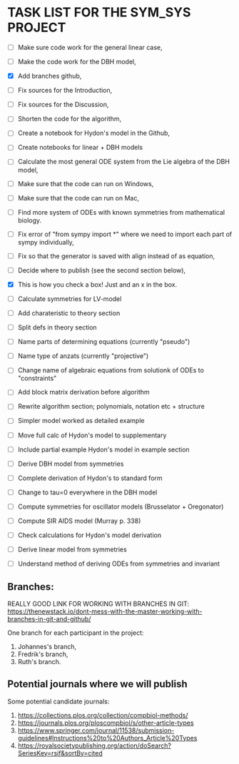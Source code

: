 # TASK LIST FOR THE SYM_SYS PROJECT
- [ ] Make sure code work for the general linear case,
- [ ] Make the code work for the DBH model,
- [x] Add branches github,
- [ ] Fix sources for the Introduction,
- [ ] Fix sources for the Discussion,
- [ ] Shorten the code for the algorithm,
- [ ] Create a notebook for Hydon's model in the Github,
- [ ] Create notebooks for linear + DBH models
- [ ] Calculate the most general ODE system from the Lie algebra of the DBH model,
- [ ] Make sure that the code can run on Windows,
- [ ] Make sure that the code can run on Mac,
- [ ] Find more system of ODEs with known symmetries from mathematical biology.
- [ ] Fix error of "from sympy import *" where we need to import each part of sympy individually,
- [ ] Fix so that the generator is saved with align instead of as equation,
- [ ] Decide where to publish (see the second section below),
- [x] This is how you check a box! Just and an x in the box.
- [ ] Calculate symmetries for LV-model
- [ ] Add charateristic to theory section
- [ ] Split defs in theory section
- [ ] Name parts of determining equations (currently "pseudo")
- [ ] Name type of anzats (currently "projective")
- [ ] Change name of algebraic equations from solutionk of ODEs to "constraints"
- [ ] Add block matrix derivation before algorithm
- [ ] Rewrite algorithm section; polynomials, notation etc + structure
- [ ] Simpler model worked as detailed example
- [ ] Move full calc of Hydon's model to supplementary
- [ ] Include partial example Hydon's model in example section
- [ ] Derive DBH model from symmetries
- [ ] Complete derivation of Hydon's to standard form
- [ ] Change to tau=0 everywhere in the DBH model
- [ ] Compute symmetries for oscillator models (Brusselator + Oregonator)
- [ ] Compute SIR AIDS model (Murray p. 338)
- [ ] Check calculations for Hydon's model derivation
- [ ] Derive linear model from symmetries
- [ ] Understand method of deriving ODEs from symmetries and invariant



## Branches:
REALLY GOOD LINK FOR WORKING WITH BRANCHES IN GIT:
https://thenewstack.io/dont-mess-with-the-master-working-with-branches-in-git-and-github/

One branch for each participant in the project:
1. Johannes's branch,
2. Fredrik's branch,
3. Ruth's branch.
  

## Potential journals where we will publish
Some potential candidate journals:
1. https://collections.plos.org/collection/compbiol-methods/ 
2. https://journals.plos.org/ploscompbiol/s/other-article-types 
3. https://www.springer.com/journal/11538/submission-guidelines#Instructions%20to%20Authors_Article%20Types 
4. https://royalsocietypublishing.org/action/doSearch?SeriesKey=rsif&sortBy=cited 
